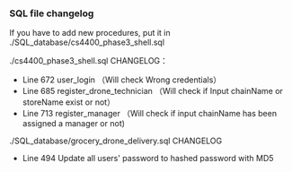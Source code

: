 ### SQL file changelog
If you have to add new procedures, put it in ./SQL_database/cs4400_phase3_shell.sql

./cs4400_phase3_shell.sql CHANGELOG： 
- Line 672 user_login （Will check Wrong credentials）
- Line 685 register_drone_technician （Will check if Input chainName or storeName exist or not）
- Line 713 register_manager （Will check if input chainName has been assigned a manager or not)

./SQL_database/grocery_drone_delivery.sql CHANGELOG
- Line 494 Update all users' password to hashed password with MD5